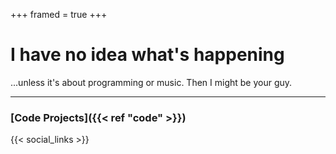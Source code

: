 +++
framed = true
+++

# I have no idea what's happening 
...unless it's about programming or music. Then I might be your guy.

---

### [Code Projects]({{< ref "code" >}})


{{< social_links >}}
